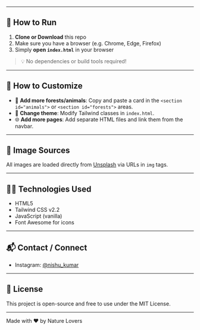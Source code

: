 
---

## 🚀 How to Run

1. **Clone or Download** this repo
2. Make sure you have a browser (e.g. Chrome, Edge, Firefox)
3. Simply **open `index.html`** in your browser

> 💡 No dependencies or build tools required!

---

## 🔧 How to Customize

- 🌳 **Add more forests/animals**: Copy and paste a card in the `<section id="animals">` or `<section id="forests">` areas.
- 🎨 **Change theme**: Modify Tailwind classes in `index.html`.
- 🌐 **Add more pages**: Add separate HTML files and link them from the navbar.

---

## 📸 Image Sources

All images are loaded directly from [Unsplash](https://unsplash.com) via URLs in `img` tags.

---

## 👨‍💻 Technologies Used

- HTML5
- Tailwind CSS v2.2
- JavaScript (vanilla)
- Font Awesome for icons

---

## 📬 Contact / Connect

- Instagram: [@nishu_kumar](https://www.instagram.com/nishu_kumar)

---

## 📄 License

This project is open-source and free to use under the MIT License.

---

Made with ❤️ by Nature Lovers
